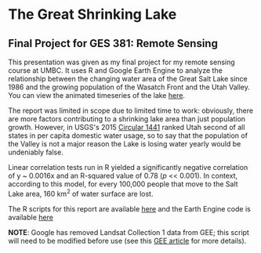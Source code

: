 # The Great Shrinking Lake
## Final Project for GES 381: Remote Sensing

This presentation was given as my final project for my remote sensing course at UMBC. It uses R and Google Earth Engine to analyze the relationship between the changing water area of the Great Salt Lake since 1986 and the growing population of the Wasatch Front and the Utah Valley. You can view the animated timeseries of the lake [here](/381_proj/images).

The report was limited in scope due to limited time to work: obviously, there are more factors contributing to a shrinking lake area than just population growth. However, in USGS's 2015 [Circular 1441]("https://pubs.er.usgs.gov/publication/cir1441") ranked Utah second of all states in per capita domestic water usage, so to say that the population of the Valley is not a major reason the Lake is losing water yearly would be undeniably false.

Linear correlation tests run in R yielded a significantly negative correlation of y ~ 0.0016x and an R-squared value of 0.78 (*p* << 0.001). In context, according to this model, for every 100,000 people that move to the Salt Lake area, 160 km<sup>2</sup> of water surface are lost. 

The R scripts for this report are available [here](/381_proj/src) and the Earth Engine code is available [here](https://code.earthengine.google.com/5f7c5dd52c2292d35cbd8dc426d87578) 

**NOTE**: Google has removed Landsat Collection 1 data from GEE; this script will need to be modified before use (see this [GEE article](https://developers.google.com/earth-engine/landsat_c1_to_c2) for more details).

<object data="/381_proj/gsl_ppt.pdf" type="application/pdf" width="700px" height="700px"/>

